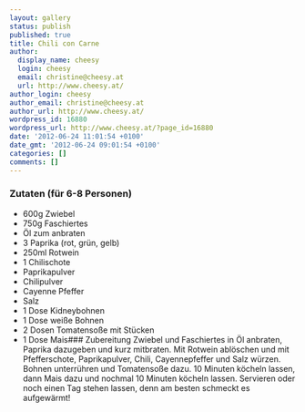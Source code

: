 ```yaml
---
layout: gallery
status: publish
published: true
title: Chili con Carne
author:
  display_name: cheesy
  login: cheesy
  email: christine@cheesy.at
  url: http://www.cheesy.at/
author_login: cheesy
author_email: christine@cheesy.at
author_url: http://www.cheesy.at/
wordpress_id: 16880
wordpress_url: http://www.cheesy.at/?page_id=16880
date: '2012-06-24 11:01:54 +0100'
date_gmt: '2012-06-24 09:01:54 +0100'
categories: []
comments: []
---
```

### Zutaten (für 6-8 Personen)
- 600g Zwiebel
- 750g Faschiertes
- Öl zum anbraten
- 3 Paprika (rot, grün, gelb)
- 250ml Rotwein
- 1 Chilischote
- Paprikapulver
- Chilipulver
- Cayenne Pfeffer
- Salz
- 1 Dose Kidneybohnen
- 1 Dose weiße Bohnen
- 2 Dosen Tomatensoße mit Stücken
- 1 Dose Mais### Zubereitung
Zwiebel und Faschiertes in Öl anbraten, Paprika dazugeben und kurz mitbraten. Mit Rotwein ablöschen und mit Pfefferschote, Paprikapulver, Chili, Cayennepfeffer und Salz würzen. Bohnen unterrühren und Tomatensoße dazu. 10 Minuten köcheln lassen, dann Mais dazu und nochmal 10 Minuten köcheln lassen. Servieren oder noch einen Tag stehen lassen, denn am besten schmeckt es aufgewärmt!

